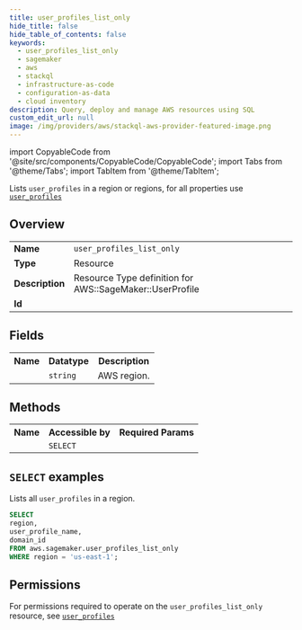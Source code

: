 ```yaml
---
title: user_profiles_list_only
hide_title: false
hide_table_of_contents: false
keywords:
  - user_profiles_list_only
  - sagemaker
  - aws
  - stackql
  - infrastructure-as-code
  - configuration-as-data
  - cloud inventory
description: Query, deploy and manage AWS resources using SQL
custom_edit_url: null
image: /img/providers/aws/stackql-aws-provider-featured-image.png
---
```


import CopyableCode from '@site/src/components/CopyableCode/CopyableCode';
import Tabs from '@theme/Tabs';
import TabItem from '@theme/TabItem';

Lists <code>user_profiles</code> in a region or regions, for all properties use <a href="/providers/aws/serviceName/user_profiles/"><code>user_profiles</code></a>

## Overview
<table><tbody>
<tr><td><b>Name</b></td><td><code>user_profiles_list_only</code></td></tr>
<tr><td><b>Type</b></td><td>Resource</td></tr>
<tr><td><b>Description</b></td><td>Resource Type definition for AWS::SageMaker::UserProfile</td></tr>
<tr><td><b>Id</b></td><td><CopyableCode code="aws.sagemaker.user_profiles_list_only" /></td></tr>
</tbody></table>

## Fields
<table><tbody><tr><th>Name</th><th>Datatype</th><th>Description</th></tr><tr><td><CopyableCode code="region" /></td><td><code>string</code></td><td>AWS region.</td></tr>
</tbody></table>

## Methods

<table><tbody>
  <tr>
    <th>Name</th>
    <th>Accessible by</th>
    <th>Required Params</th>
  </tr>
  <tr>
    <td><CopyableCode code="list_resources" /></td>
    <td><code>SELECT</code></td>
    <td><CopyableCode code="region" /></td>
  </tr>
</tbody></table>

## `SELECT` examples
Lists all <code>user_profiles</code> in a region.
```sql
SELECT
region,
user_profile_name,
domain_id
FROM aws.sagemaker.user_profiles_list_only
WHERE region = 'us-east-1';
```


## Permissions

For permissions required to operate on the <code>user_profiles_list_only</code> resource, see <a href="/providers/aws/sagemaker/user_profiles/#permissions"><code>user_profiles</code></a>

